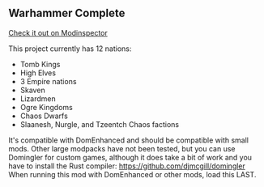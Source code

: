 ## Warhammer Complete

[Check it out on Modinspector](https://larzm42.github.io/dom5inspector/?mod=Warhammer%20Complete%201.70d.dm)

This project currently has 12 nations: 
* Tomb Kings 
* High Elves 
* 3 Empire nations 
* Skaven
* Lizardmen
* Ogre Kingdoms
* Chaos Dwarfs
* Slaanesh, Nurgle, and Tzeentch Chaos factions

It's compatible with DomEnhanced and should be compatible with small mods. Other large modpacks have not been tested, but you can use Domingler for custom games, although it does take a bit of work and you have to install the Rust compiler: https://github.com/djmcgill/domingler
When running this mod with DomEnhanced or other mods, load this LAST.
